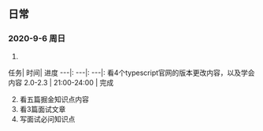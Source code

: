 ## 日常

### 2020-9-6 周日
 1.
  任务| 时间| 进度
  ---|: ---|: ---|: 
 看4个typescript官网的版本更改内容，以及学会内容 2.0-2.3 | 21:00-24:00 | 完成
 



 2. 看五篇掘金知识点内容
 3. 看3篇面试文章
 4. 写面试必问知识点

